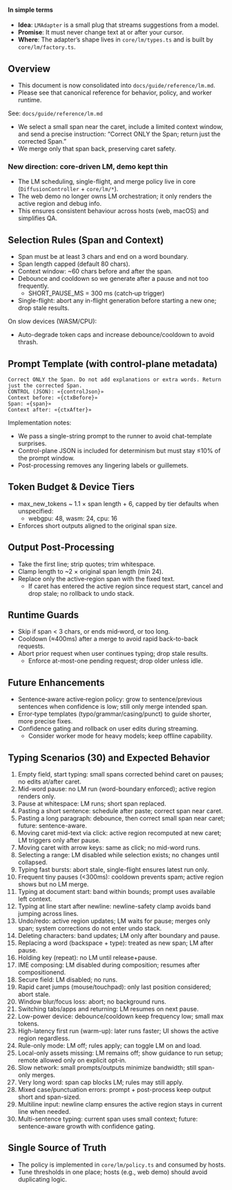 #### In simple terms

- **Idea**: `LMAdapter` is a small plug that streams suggestions from a model.
- **Promise**: It must never change text at or after your cursor.
- **Where**: The adapter’s shape lives in `core/lm/types.ts` and is built by `core/lm/factory.ts`.

<!--══════════════════════════════════════════════════════════
  ╔══════════════════════════════════════════════════════════════╗
  ║  ░  L M   B E H A V I O R   A N D   P O L I C Y  ░░░░░░░░░░  ║
  ║                                                              ║
  ║   Caret‑safe, active‑region‑bounded LM diffusion: selection, ║
  ║   prompting, and merging rules (single source of truth).     ║
  ║                                                              ║
  ╚══════════════════════════════════════════════════════════════╝
    • WHAT ▸ How we pick spans, prompt the LM, and merge safely
    • WHY  ▸ Real‑time corrections without touching text at/after caret
    • HOW  ▸ Trailing debounce, single‑flight, context‑aware prompt
-->

## Overview

- This document is now consolidated into `docs/guide/reference/lm.md`.
- Please see that canonical reference for behavior, policy, and worker runtime.

See: `docs/guide/reference/lm.md`

- We select a small span near the caret, include a limited context window, and send a precise instruction: “Correct ONLY the Span; return just the corrected Span.”
- We merge only that span back, preserving caret safety.

### New direction: core-driven LM, demo kept thin

- The LM scheduling, single-flight, and merge policy live in core (`DiffusionController` + `core/lm/*`).
- The web demo no longer owns LM orchestration; it only renders the active region and debug info.
- This ensures consistent behaviour across hosts (web, macOS) and simplifies QA.

## Selection Rules (Span and Context)

- Span must be at least 3 chars and end on a word boundary.
- Span length capped (default 80 chars).
- Context window: ~60 chars before and after the span.
- Debounce and cooldown so we generate after a pause and not too frequently.
  - SHORT_PAUSE_MS = 300 ms (catch‑up trigger)
- Single-flight: abort any in-flight generation before starting a new one; drop stale results.

On slow devices (WASM/CPU):

- Auto-degrade token caps and increase debounce/cooldown to avoid thrash.

## Prompt Template (with control‑plane metadata)

```
Correct ONLY the Span. Do not add explanations or extra words. Return just the corrected Span.
CONTROL (JSON): «{controlJson}»
Context before: «{ctxBefore}»
Span: «{span}»
Context after: «{ctxAfter}»
```

Implementation notes:

- We pass a single-string prompt to the runner to avoid chat-template surprises.
- Control-plane JSON is included for determinism but must stay ≤10% of the prompt window.
- Post-processing removes any lingering labels or guillemets.

## Token Budget & Device Tiers

- max_new_tokens ~ 1.1 × span length + 6, capped by tier defaults when unspecified:
  - webgpu: 48, wasm: 24, cpu: 16
- Enforces short outputs aligned to the original span size.

## Output Post‑Processing

- Take the first line; strip quotes; trim whitespace.
- Clamp length to ~2 × original span length (min 24).
- Replace only the active‑region span with the fixed text.
  - If caret has entered the active region since request start, cancel and drop stale; no rollback to undo stack.

## Runtime Guards

- Skip if span < 3 chars, or ends mid‑word, or too long.
- Cooldown (≈400ms) after a merge to avoid rapid back-to-back requests.
- Abort prior request when user continues typing; drop stale results.
  - Enforce at-most-one pending request; drop older unless idle.

## Future Enhancements

- Sentence‑aware active‑region policy: grow to sentence/previous sentences when confidence is low; still only merge intended span.
- Error‑type templates (typo/grammar/casing/punct) to guide shorter, more precise fixes.
- Confidence gating and rollback on user edits during streaming.
  - Consider worker mode for heavy models; keep offline capability.

## Typing Scenarios (30) and Expected Behavior

1. Empty field, start typing: small spans corrected behind caret on pauses; no edits at/after caret.
2. Mid-word pause: no LM run (word-boundary enforced); active region renders only.
3. Pause at whitespace: LM runs; short span replaced.
4. Pasting a short sentence: schedule after paste; correct span near caret.
5. Pasting a long paragraph: debounce, then correct small span near caret; future: sentence-aware.
6. Moving caret mid-text via click: active region recomputed at new caret; LM triggers only after pause.
7. Moving caret with arrow keys: same as click; no mid-word runs.
8. Selecting a range: LM disabled while selection exists; no changes until collapsed.
9. Typing fast bursts: abort stale, single-flight ensures latest run only.
10. Frequent tiny pauses (<300ms): cooldown prevents spam; active region shows but no LM merge.
11. Typing at document start: band within bounds; prompt uses available left context.
12. Typing at line start after newline: newline-safety clamp avoids band jumping across lines.
13. Undo/redo: active region updates; LM waits for pause; merges only span; system corrections do not enter undo stack.
14. Deleting characters: band updates; LM only after boundary and pause.
15. Replacing a word (backspace + type): treated as new span; LM after pause.
16. Holding key (repeat): no LM until release+pause.
17. IME composing: LM disabled during composition; resumes after compositionend.
18. Secure field: LM disabled; no runs.
19. Rapid caret jumps (mouse/touchpad): only last position considered; abort stale.
20. Window blur/focus loss: abort; no background runs.
21. Switching tabs/apps and returning: LM resumes on next pause.
22. Low-power device: debounce/cooldown keep frequency low; small max tokens.
23. High-latency first run (warm-up): later runs faster; UI shows the active region regardless.
24. Rule-only mode: LM off; rules apply; can toggle LM on and load.
25. Local-only assets missing: LM remains off; show guidance to run setup; remote allowed only on explicit opt‑in.
26. Slow network: small prompts/outputs minimize bandwidth; still span-only merges.
27. Very long word: span cap blocks LM; rules may still apply.
28. Mixed case/punctuation errors: prompt + post-process keep output short and span-sized.
29. Multiline input: newline clamp ensures the active region stays in current line when needed.
30. Multi-sentence typing: current span uses small context; future: sentence-aware growth with confidence gating.

## Single Source of Truth

- The policy is implemented in `core/lm/policy.ts` and consumed by hosts.
- Tune thresholds in one place; hosts (e.g., web demo) should avoid duplicating logic.
